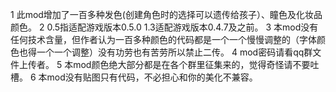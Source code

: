 1 此mod增加了一百多种发色(创建角色时的选择可以遗传给孩子）、瞳色及化妆品颜色。
2 0.5指适配游戏版本0.5.0 1.3适配游戏版本0.4.7及之前。
3 本mod没有任何技术含量，但作者认为一百多种颜色的代码都是一个一个慢慢调整的（字体颜色也得一个一个调整）没有功劳也有苦劳所以禁止二传。
4 mod密码请看qq群文件上传者。
5 本mod颜色绝大部分都是在各个群里征集来的，觉得奇怪请不要吐槽。
6 本mod没有贴图只有代码，不必担心和你的美化不兼容。

